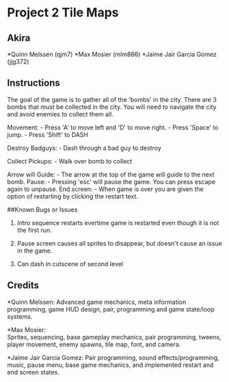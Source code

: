 # Project 2 Tile Maps
## Akira

*Quinn Melssen (qjm7)
*Max Mosier (mlm886)
*Jaime Jair Garcia Gomez (jjg372)

## Instructions

The goal of the game is to gather all of the 'bombs' in the city. There are 3 bombs that
must be collected in the city. You will need to navigate the city and avoid enemies to
collect them all.

Movement:
	- Press 'A' to move left and 'D' to move right.
	- Press 'Space' to jump.
	- Press 'Shift' to DASH

Destroy Badguys:
	- Dash through a bad guy to destroy

Collect Pickups:
	- Walk over bomb to collect

Arrow will Guide:
	- The arrow at the top of the game will guide to the next bomb.
Pause:
	- Pressing 'esc' will pause the game. You can press escape again to unpause.
End screen:
	- When game is over you are given the option of restarting by clicking the restart
	  text.

##Known Bugs or Issues

1) Intro sequence restarts evertime game is restarted even though it is not the first run.

2) Pause screen causes all sprites to disappear, but doesn't cause an issue in the game.

3) Can dash in cutscene of second level

## Credits

*Quinn Melssen: 
		Advanced game mechanics, meta information programming,
		game HUD design, pair, programming and game state/loop systems.

*Max Mosier: 	
		Sprites, sequencing, base gameplay mechanics, pair programming, tweens, 
		player movement, enemy spawns, tile map, font, and camera.

*Jaime Jair Garcia Gomez: 
		Pair programming, sound effects/programming, music, pause menu,
		base game mechanics, and implemented restart and end screen states.
